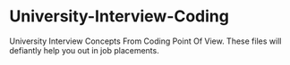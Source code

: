 # University-Interview-Coding
University Interview Concepts From Coding Point Of View. These files will defiantly help you out in job placements.
